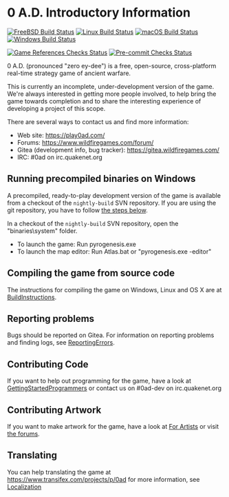 # 0 A.D. Introductory Information

[![FreeBSD Build Status](https://jenkins.wildfiregames.com/job/0ad-freebsd/job/main/badge/icon?subject=FreeBSD&style=plastic)](https://jenkins.wildfiregames.com/job/0ad-freebsd/job/main/)
[![Linux Build Status](https://jenkins.wildfiregames.com/job/0ad-linux/job/main/badge/icon?subject=Linux&style=plastic)](https://jenkins.wildfiregames.com/job/0ad-linux/job/main/)
[![macOS Build Status](https://jenkins.wildfiregames.com/job/0ad-macos/job/main/badge/icon?subject=macOS&style=plastic)](https://jenkins.wildfiregames.com/job/0ad-macos/job/main/)
[![Windows Build Status](https://jenkins.wildfiregames.com/job/0ad-windows/job/main/badge/icon?subject=Windows&style=plastic)](https://jenkins.wildfiregames.com/job/0ad-windows/job/main/)

[![Game References Checks Status](https://gitea.wildfiregames.com/0ad/0ad/actions/workflows/checkrefs.yml/badge.svg?branch=main)](https://gitea.wildfiregames.com/0ad/0ad/actions?workflow=checkrefs.yml)
[![Pre-commit Checks Status](https://gitea.wildfiregames.com/0ad/0ad/actions/workflows/pre-commit.yml/badge.svg?branch=main)](https://gitea.wildfiregames.com/0ad/0ad/actions?workflow=pre-commit.yml)

0 A.D. (pronounced "zero ey-dee") is a free, open-source, cross-platform
real-time strategy game of ancient warfare.

This is currently an incomplete, under-development version of the game.
We're always interested in getting more people involved, to help bring the game
towards completion and to share the interesting experience of developing a
project of this scope.

There are several ways to contact us and find more information:

- Web site: https://play0ad.com/
- Forums: https://www.wildfiregames.com/forum/
- Gitea (development info, bug tracker): https://gitea.wildfiregames.com/
- IRC: #0ad on irc.quakenet.org

## Running precompiled binaries on Windows

A precompiled, ready-to-play development version of the game is available from
a checkout of the `nightly-build` SVN repository. If you are using the git
repository, you have to follow [the steps below](#compiling-the-game-from-source-code).

In a checkout of the `nightly-build` SVN repository, open the "binaries\system" folder.

- To launch the game: Run pyrogenesis.exe
- To launch the map editor: Run Atlas.bat or "pyrogenesis.exe -editor"

## Compiling the game from source code

The instructions for compiling the game on Windows, Linux and OS X are at
[BuildInstructions](https://gitea.wildfiregames.com/0ad/0ad/wiki/BuildInstructions).

## Reporting problems

Bugs should be reported on Gitea. For information on reporting problems
and finding logs, see [ReportingErrors](https://gitea.wildfiregames.com/0ad/0ad/wiki/ReportingErrors).

## Contributing Code

If you want to help out programming for the game, have a look at
[GettingStartedProgrammers](https://gitea.wildfiregames.com/0ad/0ad/wiki/GettingStartedProgrammers)
or contact us on #0ad-dev on irc.quakenet.org

## Contributing Artwork

If you want to make artwork for the game, have a look at
[For Artists](https://gitea.wildfiregames.com/0ad/0ad/wiki#for-artists)
or visit [the forums](https://www.wildfiregames.com/forum).

## Translating

You can help translating the game at https://www.transifex.com/projects/p/0ad
for more information, see [Localization](https://gitea.wildfiregames.com/0ad/0ad/wiki/Localization)
